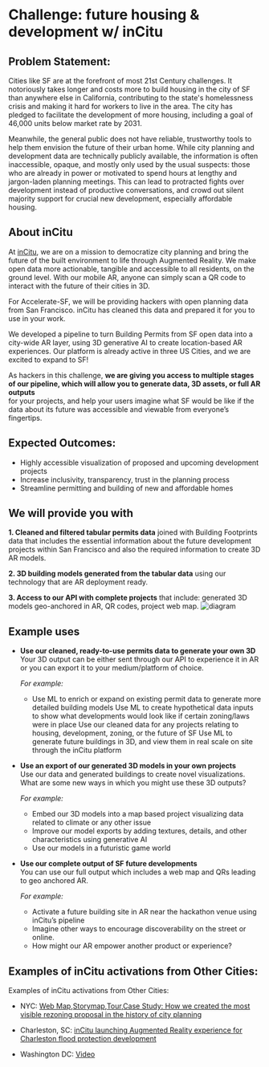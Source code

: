 # Challenge: future housing & development w/ inCitu
## Problem Statement:

Cities like SF are at the forefront of most 21st Century challenges. It notoriously takes longer and costs more to build housing in the city of SF than anywhere else in California, contributing to the state's homelessness crisis and making it hard for workers to live in the area. The city has pledged to facilitate the development of more housing, including a goal of 46,000 units below market rate by 2031. 

Meanwhile, the general public does not have reliable, trustworthy tools to help them envision the future of their urban home. While city planning and development data are technically publicly available, the information is often inaccessible, opaque, and mostly only used by the usual suspects: those who are already in power or motivated to spend hours at lengthy and jargon-laden planning meetings. This can lead to protracted fights over development instead of productive conversations, and crowd out silent majority support for crucial new development, especially affordable housing.

## About inCitu 
At [inCitu](https://www.incitu.us/), we are on a mission to democratize city planning and bring the future of the built environment to life through Augmented Reality. We make open data more actionable, tangible and accessible to all residents, on the ground level. With our mobile AR, anyone can simply scan a QR code to interact with the future of their cities in 3D.

For Accelerate-SF, we will be providing hackers with open planning data from San Francisco. inCitu has cleaned this data and prepared it for you to use in your work. 

We developed a pipeline to turn Building Permits from SF open data into a city-wide AR layer, using 3D generative AI to create location-based AR experiences. Our platform is already active in three US Cities, and we are excited to expand to SF!

As hackers in this challenge, **we are giving you access to multiple stages of our pipeline, which will allow you to generate data, 3D assets, or full AR outputs** <br> for your projects, and help your users imagine what SF would be like if the data about its future was accessible and viewable from everyone’s fingertips.

## Expected Outcomes:
* Highly accessible visualization of proposed and upcoming development projects
* Increase inclusivity, transparency, trust in the planning process
* Streamline permitting and building of new and affordable homes

## We will provide you with
**1. Cleaned and filtered tabular permits data** joined with Building Footprints data that includes the essential information about the future development projects within San Francisco and also the required information to create 3D AR models. 

**2. 3D building models generated from the tabular data** using our technology that are AR deployment ready. 

**3. Access to our API with complete projects** that include: generated 3D models geo-anchored in AR, QR codes, project web map. 
![diagram](https://i.imgur.com/psK8JVh.png)

## Example uses
- **Use our cleaned, ready-to-use permits data to generate your own 3D**<br> 
Your 3D output can be either sent through our API to experience it in AR or you can export it to your medium/platform of choice.

  _For example:_ 
  - Use ML to enrich or expand on existing permit data to generate more detailed building models
Use ML to create hypothetical data inputs to show what developments would look like if certain zoning/laws were in place
Use our cleaned data for any projects relating to housing, development, zoning, or the future of SF
Use ML to generate future buildings in 3D, and view them in real scale on site through the inCitu platform


- **Use an export of our generated 3D models in your own projects**<br> 
Use our data and generated buildings to create novel visualizations. 
What are some new ways in which you might use these 3D outputs? 

  _For example:_ 
  - Embed our 3D models into a map based project visualizing data related to climate or any other issue
  - Improve our model exports by adding textures, details, and other characteristics using generative AI
  - Use our models in a futuristic game world   


- **Use our complete output of SF future developments**<br> 
  You can use our full output which includes a web map and QRs leading to geo anchored AR.

  _For example:_
  - Activate a future building site in AR near the hackathon venue using inCitu’s pipeline
  - Imagine other ways to encourage discoverability on the street or online. 
  - How might our AR empower another product or experience? 

## Examples of inCitu activations from Other Cities:

Examples of inCitu activations from Other Cities:
- NYC: 
[Web Map](https://www.incitu.us/map),[Storymap](https://storymaps.arcgis.com/stories/24ab655556494c91aaa799ad6f48d59a),[Tour](https://youtu.be/HDGK7zhIYe4?feature=shared),[Case Study: How we created the most visible rezoning proposal in the history of city planning](https://medium.com/incitu/how-we-created-the-most-visible-rezoning-proposal-in-the-history-of-city-planning-d2235be90ce0)


- Charleston, SC: 
[inCitu launching Augmented Reality experience for Charleston flood protection development](https://www.auganix.org/ar-news-incitu-launching-augmented-reality-experience-for-charleston-flood-protection-development/)

- Washington DC: 
[Video](https://www.instagram.com/incitu_ar/)
